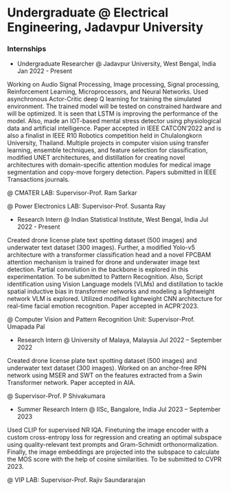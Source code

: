 # Undergraduate @ Electrical Engineering, Jadavpur University

### Internships
- Undergraduate Researcher @ Jadavpur University, West Bengal, India Jan 2022 - Present

Working on Audio Signal Processing, Image processing, Signal processing, Reinforcement Learning, Microprocessors, and Neural Networks. Used asynchronous Actor-Critic deep Q learning for training the simulated environment. The trained model will be tested on constrained hardware and will be optimized. It is seen that LSTM is improving the performance of the model. Also, made an IOT-based mental stress detector using physiological data and artificial intelligence. Paper accepted in IEEE CATCON’2022 and is also a finalist in IEEE R10 Robotics competition held in Chulalongkorn University, Thailand. Multiple projects in computer vision using transfer learning, ensemble techniques, and feature selection for classification, modified UNET architectures, and distillation for creating novel architectures with domain-specific attention modules for medical image segmentation and copy-move forgery detection. Papers submitted in IEEE Transactions journals.

@ CMATER LAB: Supervisor-Prof. Ram Sarkar

@ Power Electronics LAB: Supervisor-Prof. Susanta Ray

- Research Intern @ Indian Statistical Institute, West Bengal, India Jul 2022 - Present

Created drone license plate text spotting dataset (500 images) and underwater text dataset (300 images). Further, a modified Yolo-v5 architecture with a transformer classification head and a novel FPCBAM attention mechanism is trained for drone and underwater image text detection. Partial convolution in the backbone is explored in this experimentation. To be submitted to Pattern Recognition. Also, Script identification using Vision Language models (VLMs) and distillation to tackle spatial inductive bias in transformer networks and modeling a lightweight network VLM is explored. Utilized modified lightweight CNN architecture for real-time facial emotion recognition. Paper accepted in ACPR’2023.

@ Computer Vision and Pattern Recognition Unit: Supervisor-Prof. Umapada Pal

- Research Intern @ University of Malaya, Malaysia Jul 2022 – September 2022 

Created drone license plate text spotting dataset (500 images) and underwater text dataset (300 images). Worked on an anchor-free RPN network using MSER and SWT on the features extracted from a Swin Transformer network. Paper accepted in AIA.

@ Supervisor-Prof. P Shivakumara

- Summer Research Intern @ IISc, Bangalore, India Jul 2023 – September 2023

Used CLIP for supervised NR IQA. Finetuning the image encoder with a custom cross-entropy loss for regression and creating an optimal subspace using quality-relevant text prompts and Gram-Schmidt orthonormalization. Finally, the image embeddings are projected into the subspace to calculate the MOS score with the help of cosine similarities. To be submitted to CVPR 2023.

@ VIP LAB: Supervisor-Prof. Rajiv Saundararajan

